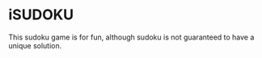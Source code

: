 # iSUDOKU
This sudoku game is for fun, although sudoku is not guaranteed to have a unique solution.
